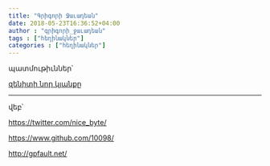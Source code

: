 ```yaml
---
title: "Գրիգորի Ջաւադեան"
date: 2018-05-23T16:36:52+04:00
author : "գրիգորի_ջաւադեան"
tags : ["հեղինակներ"]
categories : ["հեղինակներ"]
---
```


պատմութիւններ՝

[զենիտի նոր կյանքը](/հոսք/զենիտի_նոր_կյանքը/)





_______
վեբ՝

https://twitter.com/nice_byte/

https://www.github.com/10098/

http://gpfault.net/

